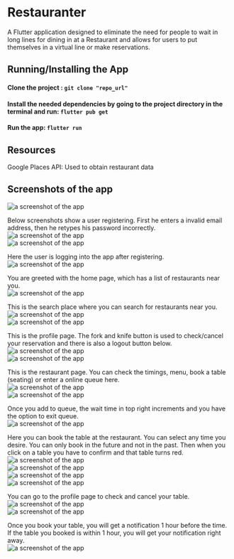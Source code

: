 # Restauranter

A Flutter application designed to eliminate the need for people to wait in long lines for dining in at a Restaurant and allows for users to put themselves in a virtual line or make reservations.

## Running/Installing the App

  #### Clone the project : ```git clone "repo_url"```
  #### Install the needed dependencies by going to the project directory in the terminal and run: ```flutter pub get```
  #### Run the app: ```flutter run```

## Resources

Google Places API: Used to obtain restaurant data

## Screenshots of the app


![a screenshot of the app](https://github.com/vashistpatel/BookRestaurantTime/blob/main/images/1.png)

Below screenshots show a user registering. First he enters a invalid email address, then he retypes his password incorrectly.<br>
![a screenshot of the app](https://github.com/AmitVethuson/Restauranter/blob/main/images/2.2.png)<br>
![a screenshot of the app](https://github.com/AmitVethuson/Restauranter/blob/main/images/2.3.png)<br>

Here the user is logging into the app after registering.<br>
![a screenshot of the app](https://github.com/AmitVethuson/Restauranter/blob/main/images/2.4.png)<br>

You are greeted with the home page, which has a list of restaurants near you.<br>
![a screenshot of the app](https://github.com/AmitVethuson/Restauranter/blob/main/images/3.png)<br>

This is the search place where you can search for restaurants near you.<br>
![a screenshot of the app](https://github.com/AmitVethuson/Restauranter/blob/main/images/3.1.png)<br>
![a screenshot of the app](https://github.com/AmitVethuson/Restauranter/blob/main/images/3.2.png)<br>

This is the profile page. The fork and knife button is used to check/cancel your reservation and there is also a logout button below.<br>
![a screenshot of the app](https://github.com/AmitVethuson/Restauranter/blob/main/images/3.3.png)<br>
![a screenshot of the app](https://github.com/AmitVethuson/Restauranter/blob/main/images/3.4.png)<br>

This is the restaurant page. You can check the timings, menu, book a table (seating) or enter a online queue here. <br>
![a screenshot of the app](https://github.com/AmitVethuson/Restauranter/blob/main/images/5.png)<br>
![a screenshot of the app](https://github.com/AmitVethuson/Restauranter/blob/main/images/5.1.png)<br>

Once you add to queue, the wait time in top right increments and you have the option to exit queue.<br>
![a screenshot of the app](https://github.com/AmitVethuson/Restauranter/blob/main/images/5.2.png)<br>

Here you can book the table at the restaurant. You can select any time you desire. You can only book in the future and not in the past. Then when you click on a table you have to confirm and that table turns red. <br>
![a screenshot of the app](https://github.com/AmitVethuson/Restauranter/blob/main/images/5.3.png)<br>
![a screenshot of the app](https://github.com/AmitVethuson/Restauranter/blob/main/images/5.4.png)<br>
![a screenshot of the app](https://github.com/AmitVethuson/Restauranter/blob/main/images/5.5.png)<br>
![a screenshot of the app](https://github.com/AmitVethuson/Restauranter/blob/main/images/5.6.png)<br>

You can go to the profile page to check and cancel your table.<br>
![a screenshot of the app](https://github.com/AmitVethuson/Restauranter/blob/main/images/5.7.png)<br>
![a screenshot of the app](https://github.com/AmitVethuson/Restauranter/blob/main/images/5.8.png)<br>

Once you book your table, you will get a notification 1 hour before the time. If the table you booked is within 1 hour, you will get your notification right away.<br>
![a screenshot of the app](https://github.com/AmitVethuson/Restauranter/blob/main/images/6.png)<br>
